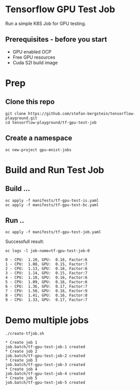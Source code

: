 # Tensorflow GPU Test Job
Run a simple K8S Job for GPU testing.

## Prerequisites - before you start

- GPU enabled OCP
- Free GPU resources
- Cuda S2I build image


# Prep

## Clone this repo

```
git clone https://github.com/stefan-bergstein/tensorflow-playground.git
cd tensorflow-playground/tf-gpu-test-job
```

## Create a namespace 
```
oc new-project gpu-mnist-jobs
```


# Build and Run Test Job

## Build ...
```
oc apply -f manifests/tf-gpu-test-is.yaml
oc apply -f manifests/tf-gpu-test-bc.yaml
```


## Run ..
```
oc apply -f manifests/tf-gpu-test-job.yaml

```


Successfull result:
```
oc logs -l job-name=tf-gpu-test-job-0

0 - CPU:  1.10, GPU:  0.16, Factor:6
1 - CPU:  1.08, GPU:  0.15, Factor:7
2 - CPU:  1.13, GPU:  0.16, Factor:6
3 - CPU:  1.14, GPU:  0.15, Factor:7
4 - CPU:  1.10, GPU:  0.16, Factor:6
5 - CPU:  1.09, GPU:  0.16, Factor:6
6 - CPU:  1.36, GPU:  0.17, Factor:7
7 - CPU:  1.50, GPU:  0.16, Factor:9
8 - CPU:  1.41, GPU:  0.16, Factor:8
9 - CPU:  1.33, GPU:  0.17, Factor:7
```

# Demo multiple jobs

```
./create-tfjob.sh 

* Create job 1
job.batch/tf-gpu-test-job-1 created
* Create job 2
job.batch/tf-gpu-test-job-2 created
* Create job 3
job.batch/tf-gpu-test-job-3 created
* Create job 4
job.batch/tf-gpu-test-job-4 created
* Create job 5
job.batch/tf-gpu-test-job-5 created
```


